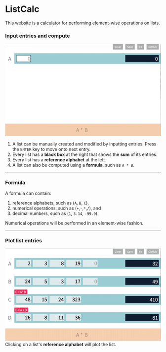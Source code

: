 # ListCalc

This website is a calculator for performing element-wise operations on lists.

### Input entries and compute
![](computegif.gif)
1. A list can be manually created and modified by inputting entries. Press the `ENTER` key to move onto next entry.
2. Every list has a **black box** at the right that shows the **sum** of its entries.
3. Every list has a **reference alphabet** at the left.
4. A list can also be computed using a **formula**, such as `A * B`.

---
### Formula
A formula can contain:
  1. reference alphabets, such as (`A`, `B`, `C`),
  2. numerical operations, such as (`+`,`-`,`*`,`/`), and
  3. decimal numbers, such as (`1`, `3.14`, `-99.9`).

Numerical operations will be performed in an element-wise fashion.

---
### Plot list entries
![](graphgif.gif)
Clicking on a list's **reference alphabet** will plot the list.